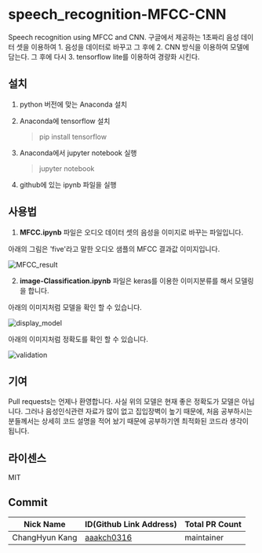 # speech_recognition-MFCC-CNN
 Speech recognition using MFCC and CNN. 
구글에서 제공하는 1초짜리 음성 데이터 셋을 이용하여 1. 음성을 데이터로 바꾸고 그 후에 2. CNN 방식을 이용하여 모델에 담는다. 그 후에 다시 3. tensorflow lite를 이용하여 경량화 시킨다.



## 설치

1. python 버전에 맞는 Anaconda 설치

2. Anaconda에 tensorflow 설치

   > pip install tensorflow

3. Anaconda에서 jupyter notebook 실행

   > jupyter notebook

4. github에 있는 ipynb 파일을 실행



## 사용법

1. **MFCC.ipynb** 파일은 오디오 데이터 셋의 음성을 이미지로 바꾸는 파일입니다.

아래의 그림은 'five'라고 말한 오디오 샘플의 MFCC 결과값 이미지입니다.

![MFCC_result](C:\Users\multicampus\Desktop\음성오픈소스\speech_recognition-MFCC-CNN\image\MFCC_result.PNG)



2. **image-Classification.ipynb** 파일은 keras를 이용한 이미지분류를 해서 모델링을 합니다.

아래의 이미지처럼 모델을 확인 할 수 있습니다.

![display_model](C:\Users\multicampus\Desktop\음성오픈소스\speech_recognition-MFCC-CNN\image\display_model.PNG)

아래의 이미지처럼 정확도를 확인 할 수 있습니다.

![validation](C:\Users\multicampus\Desktop\음성오픈소스\speech_recognition-MFCC-CNN\image\validation.PNG)





## 기여

Pull requests는 언제나 환영합니다. 사실 위의 모델은 현재 좋은 정확도가 모델은 아닙니다. 그러나 음성인식관련 자료가 많이 없고 집입장벽이 높기 때문에, 처음 공부하시는 분들께서는 상세히 코드 설명을 적어 놨기 때문에 공부하기엔 최적화된 코드라 생각이 됩니다.





## 라이센스

MIT



## Commit

| Nick Name      | ID(Github Link Address)                     | Total PR Count |
| -------------- | ------------------------------------------- | -------------- |
| ChangHyun Kang | [aaakch0316](https://github.com/aaakch0316) | maintainer     |